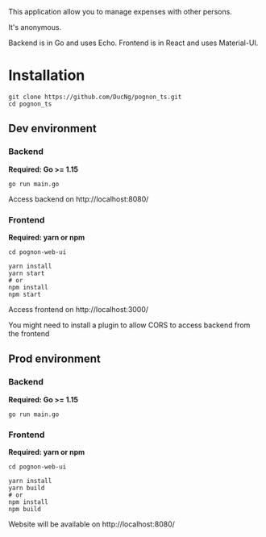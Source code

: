 This application allow you to manage expenses with other persons.

It's anonymous.

Backend is in Go and uses Echo. Frontend is in React and uses Material-UI.

# Installation

```shell
git clone https://github.com/DucNg/pognon_ts.git
cd pognon_ts
```

## Dev environment

### Backend

**Required: Go >= 1.15**

```shell
go run main.go
```

Access backend on http://localhost:8080/

### Frontend

**Required: yarn or npm**

```shell
cd pognon-web-ui

yarn install
yarn start
# or
npm install
npm start
```

Access frontend on http://localhost:3000/

You might need to install a plugin to allow CORS to access backend from the
frontend

## Prod environment

### Backend

**Required: Go >= 1.15**

```shell
go run main.go
```

### Frontend

**Required: yarn or npm**

```shell
cd pognon-web-ui

yarn install
yarn build
# or
npm install
npm build
```

Website will be available on http://localhost:8080/
